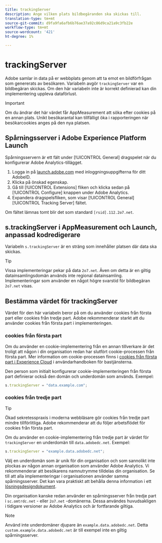```yaml
---
title: trackingServer
description: Ange vilken plats bildbegäranden ska skickas till.
translation-type: tm+mt
source-git-commit: d9fa9fa6afb6b76ae37a92c86d9ca21a9c3fb22e
workflow-type: tm+mt
source-wordcount: '421'
ht-degree: 1%

---
```



# trackingServer

Adobe samlar in data på er webbplats genom att ta emot en bildförfrågan som genererats av besökaren. Variabeln avgör `trackingServer` var en bildbegäran skickas. Om den här variabeln inte är korrekt definierad kan din implementering uppleva dataförlust.

>[!IMPORTANT]
>
>Om du ändrar det här värdet får AppMeasurement att söka efter cookies på en annan plats. Unikt besökarantal kan tillfälligt öka i rapporteringen när besökarcookies anges på den nya platsen.

## Spårningsserver i Adobe Experience Platform Launch

Spårningsservern är ett fält under [!UICONTROL General] dragspelet när du konfigurerar Adobe Analytics-tillägget.

1. Logga in på [launch.adobe.com](https://launch.adobe.com) med inloggningsuppgifterna för ditt AdobeID.
2. Klicka på önskad egenskap.
3. Gå till [!UICONTROL Extensions] fliken och klicka sedan på [!UICONTROL Configure] knappen under Adobe Analytics.
4. Expandera dragspelsfliken, som visar [!UICONTROL General] [!UICONTROL Tracking Server] fältet.

Om fältet lämnas tomt blir det som standard `[rsid].112.2o7.net`.

## s.trackingServer i AppMeasurement och Launch, anpassad kodredigerare

Variabeln `s.trackingServer` är en sträng som innehåller platsen där data ska skickas.

>[!TIP]
>
>Vissa implementeringar pekar på data `2o7.net`. Även om detta är en giltig datainsamlingsdomän används inte regional datainsamling. Implementeringar som använder en något högre svarstid för bildbegäran `2o7.net` visas.

## Bestämma värdet för trackingServer

Värdet för den här variabeln beror på om du använder cookies från första part eller cookies från tredje part. Adobe rekommenderar starkt att du använder cookies från första part i implementeringen.

### cookies från första part

Om du använder en cookie-implementering från en annan tillverkare är det troligt att någon i din organisation redan har slutfört cookie-processen från första part. Mer information om cookie-processen finns i [cookies från första part i Experience Cloud](https://docs.adobe.com/content/help/en/core-services/interface/ec-cookies/cookies-first-party.html) i användarhandboken för bastjänsterna.

Den person som initialt konfigurerar cookie-implementeringen från första part definierar också den domän och underdomän som används. Exempel:

```js
s.trackingServer = "data.example.com";
```

### cookies från tredje part

>[!TIP]
>
>Ökad sekretesspraxis i moderna webbläsare gör cookies från tredje part mindre tillförlitliga. Adobe rekommenderar att du följer arbetsflödet för cookies från första part.

Om du använder en cookie-implementering från tredje part är värdet för `trackingServer` en underdomän till `data.adobedc.net`. Exempel:

```js
s.trackingServer = "example.data.adobedc.net";
```

Välj en underdomän som är unik för din organisation och som sannolikt inte plockas av någon annan organisation som använder Adobe Analytics.  Vi rekommenderar att besökarens namnutrymme tilldelas din organisation.  Se till att alla implementeringar i organisationen använder samma spårningsserver. Det kan vara praktiskt att behålla denna information i ett [lösningsdesigndokument](../../prepare/solution-design.md).

Din organisation kanske redan använder en spårningsserver från tredje part i `sc.omtrdc.net` - eller `2o7.net` -domänerna.  Dessa användes huvudsakligen i tidigare versioner av Adobe Analytics och är fortfarande giltiga.

>[!NOTE]
>
>Använd inte underdomäner djupare än `example.data.adobedc.net`. Detta `custom.example.data.adobedc.net` är till exempel inte en giltig spårningsserver.
